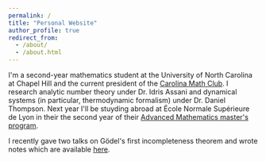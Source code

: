 ```yaml
---
permalink: /
title: "Personal Website"
author_profile: true
redirect_from: 
  - /about/
  - /about.html
---
```


I'm a second-year mathematics student at the University of North Carolina at Chapel Hill and the current president of the [Carolina Math Club](https://heellife.unc.edu/organization/carolinamathclub). I research analytic number theory under Dr. Idris Assani and dynamical systems (in particular, thermodynamic formalism) under Dr. Daniel Thompson. Next year I'll be stuyding abroad at École Normale Supérieure de Lyon in their the second year of their [Advanced Mathematics master's program](http://mathematiques.ens-lyon.fr/parcours-2025-2026-396607.kjsp?RH=1702642109901&RF=1733132107231).

I recently gave two talks on Gödel's first incompleteness theorem and wrote notes which are available [here](https://alexpasch.al/files/logic-notes.pdf).
